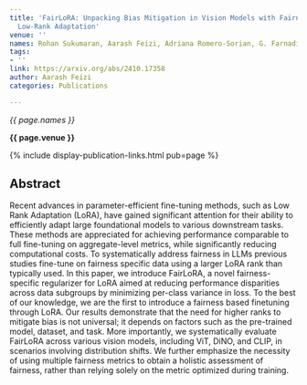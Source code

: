 ```yaml
---
title: 'FairLoRA: Unpacking Bias Mitigation in Vision Models with Fairness-Driven
  Low-Rank Adaptation'
venue: ''
names: Rohan Sukumaran, Aarash Feizi, Adriana Romero-Sorian, G. Farnadi
tags:
- ''
link: https://arxiv.org/abs/2410.17358
author: Aarash Feizi
categories: Publications

---
```


*{{ page.names }}*

**{{ page.venue }}**

{% include display-publication-links.html pub=page %}

## Abstract

Recent advances in parameter-efficient fine-tuning methods, such as Low Rank Adaptation (LoRA), have gained significant attention for their ability to efficiently adapt large foundational models to various downstream tasks. These methods are appreciated for achieving performance comparable to full fine-tuning on aggregate-level metrics, while significantly reducing computational costs. To systematically address fairness in LLMs previous studies fine-tune on fairness specific data using a larger LoRA rank than typically used. In this paper, we introduce FairLoRA, a novel fairness-specific regularizer for LoRA aimed at reducing performance disparities across data subgroups by minimizing per-class variance in loss. To the best of our knowledge, we are the first to introduce a fairness based finetuning through LoRA. Our results demonstrate that the need for higher ranks to mitigate bias is not universal; it depends on factors such as the pre-trained model, dataset, and task. More importantly, we systematically evaluate FairLoRA across various vision models, including ViT, DiNO, and CLIP, in scenarios involving distribution shifts. We further emphasize the necessity of using multiple fairness metrics to obtain a holistic assessment of fairness, rather than relying solely on the metric optimized during training.